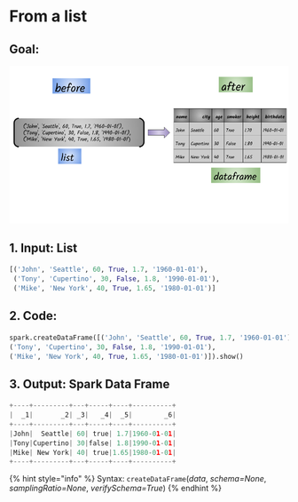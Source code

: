 # From a list

## Goal:

![](../.gitbook/assets/sparkbook-4-.png)

## 1. Input: List

```python
[('John', 'Seattle', 60, True, 1.7, '1960-01-01'),
 ('Tony', 'Cupertino', 30, False, 1.8, '1990-01-01'),
 ('Mike', 'New York', 40, True, 1.65, '1980-01-01')]
```

## 2. Code: 

```python
spark.createDataFrame([('John', 'Seattle', 60, True, 1.7, '1960-01-01'), 
('Tony', 'Cupertino', 30, False, 1.8, '1990-01-01'), 
('Mike', 'New York', 40, True, 1.65, '1980-01-01')]).show()
```

## 3. Output: Spark Data Frame

```python
+----+---------+---+-----+----+----------+
|  _1|       _2| _3|   _4|  _5|        _6|
+----+---------+---+-----+----+----------+
|John|  Seattle| 60| true| 1.7|1960-01-01|
|Tony|Cupertino| 30|false| 1.8|1990-01-01|
|Mike| New York| 40| true|1.65|1980-01-01|
+----+---------+---+-----+----+----------+
```

{% hint style="info" %}
Syntax: `createDataFrame`\(_data_, _schema=None_, _samplingRatio=None_, _verifySchema=True_\)
{% endhint %}

